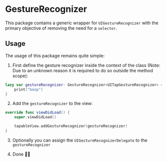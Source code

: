 # GestureRecognizer

This package contains a generic wrapper for `UIGestureRecognizer` with the primary objective of removing the need for a `selector`.

## Usage

The usage of this package remains quite simple: 
1. First define the gesture recognizer inside the context of the class (Note: Due to an unknown reason it is required to do so outside the method scope): 
```swift 
lazy var gestureRecognizer: GestureRecognizer<UITapGestureRecognizer> = .init {
    print("boop")
}
```

2. Add the `gestureRecognizer` to the view: 
```swift
override func viewDidLoad() {
    super.viewDidLoad()

    tapableView.addGestureRecognizer(gestureRecognizer)
}
```

3. Optionally you can assign the `UIGestureRecognizerDelegate` to the `gestureRecognizer`

4. Done 🥳🦦